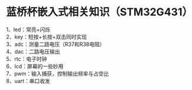 # 蓝桥杯嵌入式相关知识（STM32G431）
1、led：常亮+闪烁  
2、key：短按+长按+双击同时实现  
3、adc：测量二路电压（R37和R38电阻）  
4、dac：二路电压输出  
5、rtc：电子时钟   
6、lcd：屏幕的一些妙用  
7、pwm：输入捕获，控制输出频率与占空比  
8、uart：串口收发  
